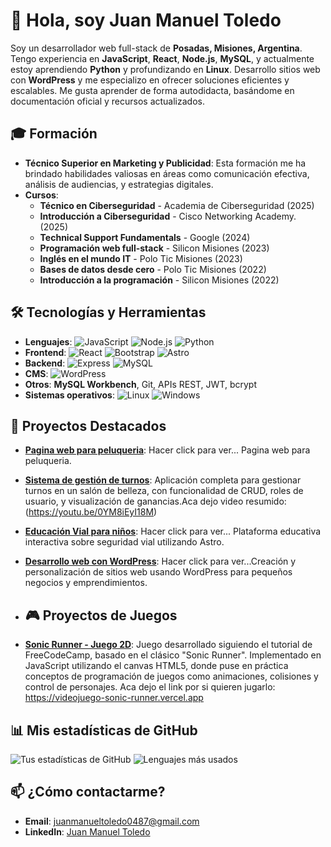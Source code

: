 # 👋 Hola, soy Juan Manuel Toledo
Soy un desarrollador web full-stack de **Posadas, Misiones, Argentina**. Tengo experiencia en **JavaScript**, **React**, **Node.js**, **MySQL**, y actualmente estoy aprendiendo **Python** y profundizando en **Linux**. Desarrollo sitios web con **WordPress** y me especializo en ofrecer soluciones eficientes y escalables. Me gusta aprender de forma autodidacta, basándome en documentación oficial y recursos actualizados.

## 🎓 Formación
- **Técnico Superior en Marketing y Publicidad**: Esta formación me ha brindado habilidades valiosas en áreas como comunicación efectiva, análisis de audiencias, y estrategias digitales.
- **Cursos**:
  - **Técnico en Ciberseguridad** - Academia de Ciberseguridad (2025)
  - **Introducción a Ciberseguridad** - Cisco Networking Academy. (2025)
  - **Technical Support Fundamentals** - Google (2024)
  - **Programación web full-stack** - Silicon Misiones (2023)
  - **Inglés en el mundo IT** - Polo Tic Misiones (2023)
  - **Bases de datos desde cero** - Polo Tic Misiones (2022)
  - **Introducción a la programación** - Silicon Misiones (2022)

## 🛠️ Tecnologías y Herramientas
- **Lenguajes**: ![JavaScript](https://img.shields.io/badge/-JavaScript-yellow) ![Node.js](https://img.shields.io/badge/-Node.js-green) ![Python](https://img.shields.io/badge/-Python-blue)
- **Frontend**: ![React](https://img.shields.io/badge/-React-blue) ![Bootstrap](https://img.shields.io/badge/-Bootstrap-purple) ![Astro](https://img.shields.io/badge/-Astro-orange)
- **Backend**: ![Express](https://img.shields.io/badge/-Express-000000) ![MySQL](https://img.shields.io/badge/-MySQL-lightblue)
- **CMS**: ![WordPress](https://img.shields.io/badge/-WordPress-blue)
- **Otros**: **MySQL Workbench**, Git, APIs REST, JWT, bcrypt
- **Sistemas operativos**: ![Linux](https://img.shields.io/badge/-Linux-black) ![Windows](https://img.shields.io/badge/-Windows-blue)

## 🚀 Proyectos Destacados
- **[Pagina web para peluqueria](https://juantoledopeluquero.netlify.app/)**: Hacer click para ver... Pagina web para peluqueria. 
- **[Sistema de gestión de turnos](https://github.com/tu-repo)**: Aplicación completa para gestionar turnos en un salón de belleza, con funcionalidad de CRUD, roles de usuario, y visualización de ganancias.Aca dejo video resumido: (https://youtu.be/0YM8iEyI18M)
- **[Educación Vial para niños](https://educacion-vial-kids.netlify.app/)**: Hacer click para ver... Plataforma educativa interactiva sobre seguridad vial utilizando Astro.
- **[Desarrollo web con WordPress](https://paliachi.com/)**: Hacer click para ver...Creación y personalización de sitios web usando WordPress para pequeños negocios y emprendimientos.

- ## 🎮 Proyectos de Juegos
- **[Sonic Runner - Juego 2D](https://youtu.be/HI31L_iSAIghttps://youtu.be/HI31L_iSAIg)**: Juego desarrollado siguiendo el tutorial de FreeCodeCamp, basado en el clásico "Sonic Runner". Implementado en JavaScript utilizando el canvas HTML5, donde puse en práctica conceptos de programación de juegos como animaciones, colisiones y control de personajes.
Aca dejo el link por si quieren jugarlo: https://videojuego-sonic-runner.vercel.app

## 📊 Mis estadísticas de GitHub
![Tus estadísticas de GitHub](https://github-readme-stats.vercel.app/api?username=juantoledo1&show_icons=true&theme=radical)
![Lenguajes más usados](https://github-readme-stats.vercel.app/api/top-langs/?username=juantoledo1&layout=compact&theme=radical)

## 📫 ¿Cómo contactarme?
- **Email**: juanmanueltoledo0487@gmail.com
- **LinkedIn**: [Juan Manuel Toledo](https://www.linkedin.com/in/juantoledo1)
